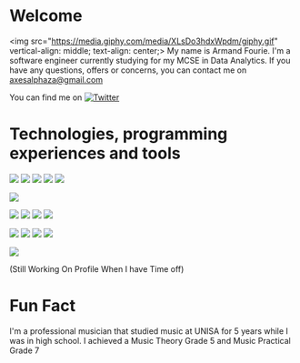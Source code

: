 # Welcome
<img src="https://media.giphy.com/media/XLsDo3hdxWpdm/giphy.gif" vertical-align: middle; text-align: center;>
My name is Armand Fourie. I'm a software engineer currently studying for my MCSE in Data Analytics. If you have any questions, offers or concerns, you can contact me on axesalphaza@gmail.com
<!--
**AxesAlpha/AxesAlpha** is a ✨ _special_ ✨ repository because its `README.md` (this file) appears on your GitHub profile.

Here are some ideas to get you started:

- 🔭 I’m currently working on ...
- 🌱 I’m currently learning ...
- 👯 I’m looking to collaborate on ...
- 🤔 I’m looking for help with ...
- 💬 Ask me about ...
- 📫 How to reach me: ...
- 😄 Pronouns: ...
- ⚡ Fun fact: ...
-->

<!-- Links to your social media accounts -->
You can find me on [![Twitter][1.2]][1]

[1.2]: http://i.imgur.com/wWzX9uB.png
[1]: https://twitter.com/AxesAlpha

# Technologies, programming experiences and tools
<!-- Coding Experiences-->
![](https://img.shields.io/badge/Code-C%23-blue) 
![](https://img.shields.io/badge/Code-Java-yellow)
![](https://img.shields.io/badge/Code-JavaScript-lightgrey)
![](https://img.shields.io/badge/Code-HTML-red)
![](https://img.shields.io/badge/Code-SQL-blue)
<!-- Libraries -->
![](https://img.shields.io/badge/Library-JQuery-orange)
<!-- Frameworks -->
![](https://img.shields.io/badge/Framework-MVC-yellow)
![](https://img.shields.io/badge/Framework-.Net-yellowgreen)
![](https://img.shields.io/badge/Framework-.NetCore-green)
![](https://img.shields.io/badge/Framework-Bootstrap-lightgrey)
<!-- Platfrom -->
![](https://img.shields.io/badge/Platform-UWP-brightgreen)
![](https://img.shields.io/badge/Platform-Microsoft-yellow)
![](https://img.shields.io/badge/Platform-Azure-red)
![](https://img.shields.io/badge/Platform-Android-lightgrey)
<!-- Operating Systems -->
![](https://img.shields.io/badge/OS-Windows-blue)


(Still Working On Profile When I have Time off)
# Fun Fact
I'm a professional musician that studied music at UNISA for 5 years while I was in high school. I achieved a Music Theory Grade 5 and Music Practical Grade 7
